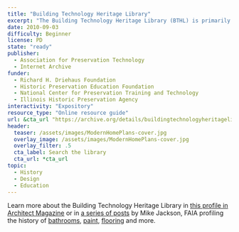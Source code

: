 ```yaml
---
title: "Building Technology Heritage Library"
excerpt: "The Building Technology Heritage Library (BTHL) is primarily a collection of American and Canadian, pre-1964 architectural trade catalogs, house plan books and technical building guides. These materials can aid in the preservation and conservation of older structures as well as other research goals."
date: 2010-09-03
difficulty: Beginner
license: PD
state: "ready"
publisher:
  - Association for Preservation Technology
  - Internet Archive
funder:
  - Richard H. Driehaus Foundation
  - Historic Preservation Education Foundation
  - National Center for Preservation Training and Technology
  - Illinois Historic Preservation Agency
interactivity: "Expository"
resource_type: "Online resource guide"
url: &cta_url "https://archive.org/details/buildingtechnologyheritagelibrary"
header:
  teaser: /assets/images/ModernHomePlans-cover.jpg
  overlay_image: /assets/images/ModernHomePlans-cover.jpg
  overlay_filter: .5
  cta_label: Search the library
  cta_url: *cta_url
topic:
  - History
  - Design
  - Education
---
```


Learn more about the Building Technology Heritage Library in [this profile in Architect Magazine](http://www.architectmagazine.com/technology/products/scroll-through-this-online-trove-of-old-trade-catalogs_o) or in [a series of posts](http://www.architectmagazine.com/author/mike-jackson?offset=0) by Mike Jackson, FAIA profiling the history of [bathrooms](http://www.architectmagazine.com/technology/products/bathrooms-from-bare-bones-to-personal-sanctuaries_o), [paint](http://www.architectmagazine.com/technology/products/a-colorful-history-of-paint_o), [flooring](http://www.architectmagazine.com/technology/products/step-on-it-a-catalog-history-of-flooring-products_o) and more.
